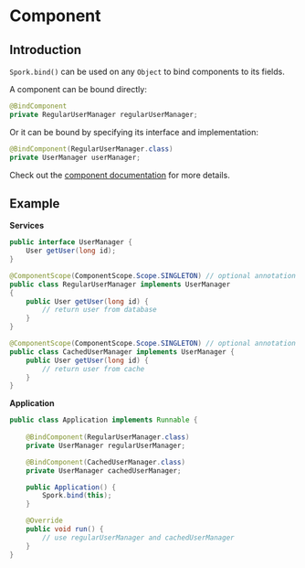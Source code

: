 # Component

## Introduction

`Spork.bind()` can be used on any `Object` to bind components to its fields.

A component can be bound directly:

```java
@BindComponent
private RegularUserManager regularUserManager;
```

Or it can be bound by specifying its interface and implementation:
```java
@BindComponent(RegularUserManager.class)
private UserManager userManager;
```

Check out the [component documentation](../annotations/#bindcomponent) for more details.

## Example

**Services**
```java
public interface UserManager {
	User getUser(long id);
}

@ComponentScope(ComponentScope.Scope.SINGLETON) // optional annotation
public class RegularUserManager implements UserManager
{
	public User getUser(long id) {
		// return user from database
	}
}

@ComponentScope(ComponentScope.Scope.SINGLETON) // optional annotation
public class CachedUserManager implements UserManager {
	public User getUser(long id) {
		// return user from cache
	}
}

```

**Application**
```java
public class Application implements Runnable {
	
	@BindComponent(RegularUserManager.class)
	private UserManager regularUserManager;

	@BindComponent(CachedUserManager.class)
	private UserManager cachedUserManager;

	public Application() {
		Spork.bind(this);
	}

	@Override
	public void run() {
		// use regularUserManager and cachedUserManager
	}
}
```